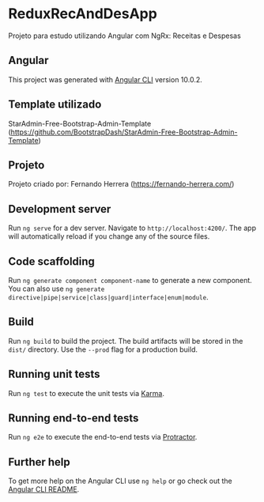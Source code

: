 # ReduxRecAndDesApp

Projeto para estudo utilizando Angular com NgRx: Receitas e Despesas 

## Angular

This project was generated with [Angular CLI](https://github.com/angular/angular-cli) version 10.0.2.

## Template utilizado

StarAdmin-Free-Bootstrap-Admin-Template
(https://github.com/BootstrapDash/StarAdmin-Free-Bootstrap-Admin-Template)

## Projeto

Projeto criado por: Fernando Herrera
(https://fernando-herrera.com/)

## Development server

Run `ng serve` for a dev server. Navigate to `http://localhost:4200/`. The app will automatically reload if you change any of the source files.

## Code scaffolding

Run `ng generate component component-name` to generate a new component. You can also use `ng generate directive|pipe|service|class|guard|interface|enum|module`.

## Build

Run `ng build` to build the project. The build artifacts will be stored in the `dist/` directory. Use the `--prod` flag for a production build.

## Running unit tests

Run `ng test` to execute the unit tests via [Karma](https://karma-runner.github.io).

## Running end-to-end tests

Run `ng e2e` to execute the end-to-end tests via [Protractor](http://www.protractortest.org/).

## Further help

To get more help on the Angular CLI use `ng help` or go check out the [Angular CLI README](https://github.com/angular/angular-cli/blob/master/README.md).
